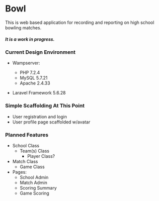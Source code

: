 # Bowl

This is web based application for recording and reporting on high school bowling matches.

##### It is a work in progress.

### Current Design Environment
* Wampserver:
    * PHP 7.2.4
    * MySQL 5.7.21
    * Apache 2.4.33
    
* Laravel Framework 5.6.28
    
### Simple Scaffolding At This Point
* User registration and login
* User profile page scaffolded w/avatar

### Planned Features
* School Class
    * Team(s) Class
        * Player Class?
* Match Class
    * Game Class
* Pages:
    - School Admin
    - Match Admin
    - Scoring Summary
    - Game Scoring 
       

